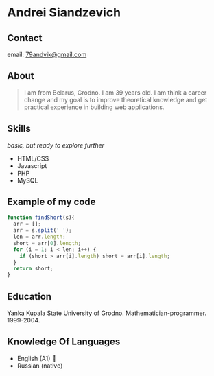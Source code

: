 # Andrei Siandzevich

## Contact

email: 79andvik@gmail.com

## About

>I am from Belarus, Grodno. I am 39 years old. I am think a career change and my goal is to improve theoretical knowledge and get practical experience in building web applications. 

## Skills
*basic, but ready to explore further*

* HTML/CSS 
* Javascript
* PHP
* MySQL

## Example of my code

```javascript
function findShort(s){
  arr = [];
  arr = s.split(' ');
  len = arr.length;
  short = arr[0].length;
  for (i = 1; i < len; i++) {
    if (short > arr[i].length) short = arr[i].length;
  }
  return short;
}
```

## Education

Yanka Kupala State University of Grodno. Mathematician-programmer. 1999-2004.

## Knowledge Of Languages

* English (A1) :book:
* Russian (native)
